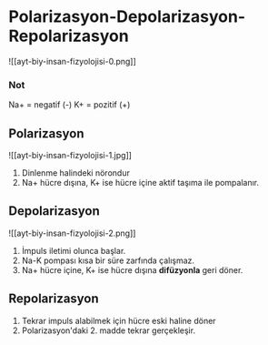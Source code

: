 # Polarizasyon-Depolarizasyon-Repolarizasyon
![[ayt-biy-insan-fizyolojisi-0.png]]

### Not
Na+ = negatif (-)
K+ = pozitif (+)

## Polarizasyon
 ![[ayt-biy-insan-fizyolojisi-1.jpg]]
 
1. Dinlenme halindeki nörondur
2. Na+ hücre dışına, K+ ise hücre içine aktif taşıma ile pompalanır.


## Depolarizasyon
![[ayt-biy-insan-fizyolojisi-2.png]]

1. İmpuls iletimi olunca başlar.
2. Na-K pompası kısa bir süre zarfında çalışmaz.
3. Na+ hücre içine, K+ ise hücre dışına **difüzyonla** geri döner.


## Repolarizasyon
1. Tekrar impuls alabilmek için hücre eski haline döner
2. Polarizasyon'daki 2. madde tekrar gerçekleşir.
